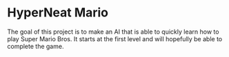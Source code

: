 # HyperNeat Mario
The goal of this project is to make an AI that is able to quickly learn how to play Super Mario Bros. It starts at the first level and will hopefully be able to complete the game.
